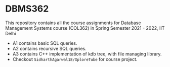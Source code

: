 # DBMS362
This repository contains all the course assignments for Database Management Systems course (COL362) in Spring Semester 2021 - 2022, IIT Delhi

* A1 contains basic SQL queries.  
* A2 contains recursive SQL queries.  
* A3 contains C++ implementation of kdb tree, with file managing library.  
* Checkout `SidharthAgarwal18/XploreTube` for course project.
